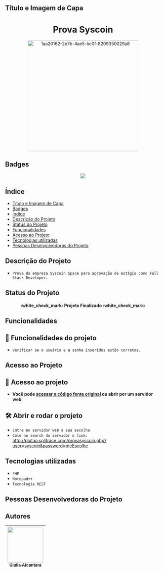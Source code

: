 ## Título e Imagem de Capa

<h1 align="center"> Prova Syscoin </h1>
<p align="center">
<img width="358" alt="1aa20162-2e7b-4ae5-bc0f-8209350029a8" src="https://user-images.githubusercontent.com/54143767/152416387-1027e5ba-4a19-40a5-92ac-a1e8741bf778.png">
</p>

## Badges

<p align="center">
<img src="http://img.shields.io/static/v1?label=STATUS&message=FINALIZADO&color=GREEN&style=for-the-badge"/>
</p>

## Índice 

* [Título e Imagem de Capa](#título-e-imagem-de-capa)
* [Badges](#badges)
* [Índice](#índice)
* [Descrição do Projeto](#descrição-do-projeto)
* [Status do Projeto](#status-do-projeto)
* [Funcionalidades](#funcionalidades)
* [Acesso ao Projeto](#acesso-ao-projeto)
* [Tecnologias utilizadas](#tecnologias-utilizadas)
* [Pessoas Desenvolvedoras do Projeto](#pessoas-desenvolvedoras-do-projeto)

## Descrição do Projeto

- `Prova da empresa Syscoin Space para aprovação de estágio como Full Stack Developer.`

## Status do Projeto

<h4 align="center"> 
    :white_check_mark:  Projeto Finalizado  :white_check_mark:
</h4>

## Funcionalidades

## :hammer: Funcionalidades do projeto

- `Verificar se o usuário e a senha inseridos estão corretos.`

## Acesso ao Projeto

## 📁 Acesso ao projeto

- **Você pode <a href="https://github.com/alcantaragiubs/Prova-Syscoin/blob/main/provasyscoin.php">acessar o código fonte original</a> ou abrir por um servidor web**

## 🛠️ Abrir e rodar o projeto

- `Entre no servidor web a sua escolha`
- `Cole no search do servidor o link:` <a href="http://plutao.splitrace.com/provasyscoin.php?user=syscoin&password=meEscolhe">http://plutao.splitrace.com/provasyscoin.php?user=syscoin&password=meEscolhe</a>

## Tecnologias utilizadas

- `PHP`
- `Notepad++`
- `Tecnologia REST`

## Pessoas Desenvolvedoras do Projeto

## Autores

| [<img src="https://avatars.githubusercontent.com/u/54143767?v=4" width=115><br><sub>Giulia Alcantara</sub>](https://github.com/giulialcantara)
| :---: |
